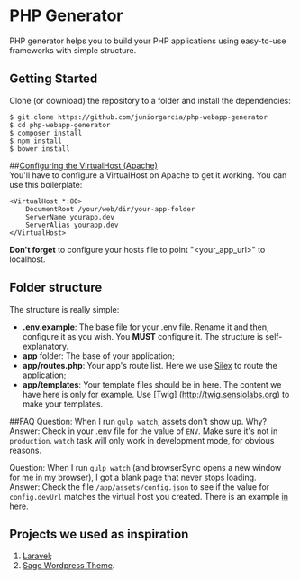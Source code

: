 # PHP Generator

PHP generator helps you to build your PHP applications using easy-to-use
frameworks with simple structure.

## Getting Started
Clone (or download) the repository to a folder and install the
dependencies:
```
$ git clone https://github.com/juniorgarcia/php-webapp-generator
$ cd php-webapp-generator
$ composer install
$ npm install
$ bower install 
```

##[Configuring the VirtualHost (Apache)](#configuring-virtual-host)
<br>You'll have to configure a VirtualHost on Apache to get it working.
You can use this boilerplate:

```
<VirtualHost *:80>
    DocumentRoot /your/web/dir/your-app-folder
    ServerName yourapp.dev
    ServerAlias yourapp.dev
</VirtualHost>
```

**Don't forget** to configure your hosts file to point "<your_app_url>" to localhost.

## Folder structure
The structure is really simple:

* **.env.example**: The base file for your .env file. Rename it and then,
configure it as you wish. You **MUST** configure it. The structure is self-explanatory.
* **app** folder: The base of your application;
* **app/routes.php**: Your app's route list. Here we use [Silex](http://silex.sensiolabs.org/) to route the
application;
* **app/templates**: Your template files should be in here. The content we have here is only for example. Use [Twig]
(http://twig.sensiolabs.org) to make your templates.

##FAQ
Question: When I run `gulp watch`, assets don't show up. Why?
<br>Answer: Check in your .env file for the value of `ENV`. Make sure it's not in `production`. `watch` task will
only work in development mode, for obvious reasons.

Question: When I run `gulp watch` (and browserSync opens a new window for me in my browser), I got a blank page that
never stops loading.
<br>Answer: Check the file `/app/assets/config.json` to see if the value for `config.devUrl` matches the virtual host
you created. There is an example [in here](#configuring-virtual-host).
   

## Projects we used as inspiration
1. [Laravel](https://laravel.com/);
2. [Sage Wordpress Theme](https://github.com/roots/sage).